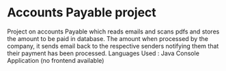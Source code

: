 # Accounts Payable project
Project on accounts Payable which reads emails and scans pdfs and stores the amount to be paid in database. The amount when processed by the company, it sends email back to the respective senders notifying them that their payment has been processed.
Languages Used : 
Java
Console Application (no frontend available)
